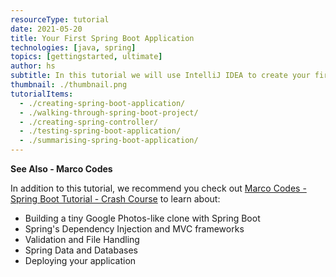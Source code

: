 ```yaml
---
resourceType: tutorial
date: 2021-05-20
title: Your First Spring Boot Application
technologies: [java, spring]
topics: [gettingstarted, ultimate]
author: hs
subtitle: In this tutorial we will use IntelliJ IDEA to create your first "Hello World" Spring Boot application. We'll also discuss what's in your project and why. Spring Boot is a way to create Spring applications easily with some abstractions, some of which we'll touch on in this tutorial. 
thumbnail: ./thumbnail.png
tutorialItems:
  - ./creating-spring-boot-application/
  - ./walking-through-spring-boot-project/
  - ./creating-spring-controller/
  - ./testing-spring-boot-application/
  - ./summarising-spring-boot-application/
---
```


**See Also - Marco Codes**

In addition to this tutorial, we recommend you check out [Marco Codes - Spring Boot Tutorial - Crash Course](https://youtu.be/QuvS_VLbGko) to learn about:
- Building a tiny Google Photos-like clone with Spring Boot 
- Spring's Dependency Injection and MVC frameworks
- Validation and File Handling
- Spring Data and Databases
- Deploying your application 
